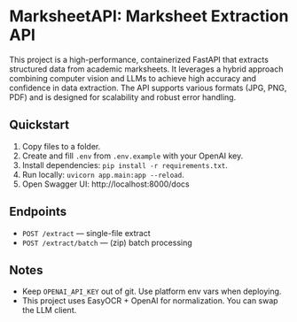 # MarksheetAPI: Marksheet Extraction API

This project is a high-performance, containerized FastAPI that extracts structured data from academic marksheets. It leverages a hybrid approach combining computer vision and LLMs to achieve high accuracy and confidence in data extraction. The API supports various formats (JPG, PNG, PDF) and is designed for scalability and robust error handling.

## Quickstart
1. Copy files to a folder.
2. Create and fill `.env` from `.env.example` with your OpenAI key.
3. Install dependencies: `pip install -r requirements.txt`.
4. Run locally: `uvicorn app.main:app --reload`.
5. Open Swagger UI: http://localhost:8000/docs

## Endpoints
- `POST /extract` — single-file extract
- `POST /extract/batch` — (zip) batch processing

## Notes
- Keep `OPENAI_API_KEY` out of git. Use platform env vars when deploying.
- This project uses EasyOCR + OpenAI for normalization. You can swap the LLM client.